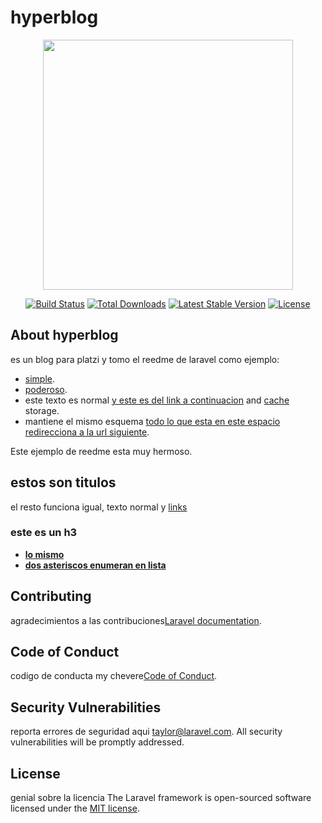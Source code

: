 # hyperblog
<p align="center"><a href="https://laravel.com" target="_blank"><img src="https://raw.githubusercontent.com/laravel/art/master/logo-lockup/5%20SVG/2%20CMYK/1%20Full%20Color/laravel-logolockup-cmyk-red.svg" width="400"></a></p>

<p align="center">
<a href="https://travis-ci.org/laravel/framework"><img src="https://travis-ci.org/laravel/framework.svg" alt="Build Status"></a>
<a href="https://packagist.org/packages/laravel/framework"><img src="https://img.shields.io/packagist/dt/laravel/framework" alt="Total Downloads"></a>
<a href="https://packagist.org/packages/laravel/framework"><img src="https://img.shields.io/packagist/v/laravel/framework" alt="Latest Stable Version"></a>
<a href="https://packagist.org/packages/laravel/framework"><img src="https://img.shields.io/packagist/l/laravel/framework" alt="License"></a>
</p>

## About hyperblog

es un blog para platzi y tomo el reedme de laravel como ejemplo:

- [simple](https://laravel.com/docs/routing).
- [poderoso](https://laravel.com/docs/container).
- este texto es normal  [y este es del link a continuacion](https://laravel.com/docs/session) and [cache](https://laravel.com/docs/cache) storage.
- mantiene el mismo esquema [todo lo que esta en este espacio redirecciona a la url siguiente](https://laravel.com/docs/eloquent).


Este ejemplo de reedme esta muy hermoso.

## estos son titulos

el resto funciona igual, texto normal y  [links](https://laravel.com/docs) 


### este es un h3

- **[lo mismo](https://vehikl.com/)**
- **[dos asteriscos enumeran en lista](https://tighten.co)**


## Contributing

agradecimientos a las contribuciones[Laravel documentation](https://laravel.com/docs/contributions).

## Code of Conduct

codigo de conducta my chevere[Code of Conduct](https://laravel.com/docs/contributions#code-of-conduct).

## Security Vulnerabilities

reporta errores de seguridad aqui [taylor@laravel.com](mailto:taylor@laravel.com). All security vulnerabilities will be promptly addressed.

## License

genial sobre la licencia The Laravel framework is open-sourced software licensed under the [MIT license](https://opensource.org/licenses/MIT).
